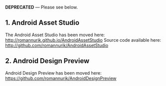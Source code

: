 **DEPRECATED** — Please see below.

## 1. Android Asset Studio ##

The Android Asset Studio has been moved here: http://romannurik.github.io/AndroidAssetStudio
Source code available here: http://github.com/romannurik/AndroidAssetStudio

## 2. Android Design Preview ##

Android Design Preview has been moved here: https://github.com/romannurik/AndroidDesignPreview